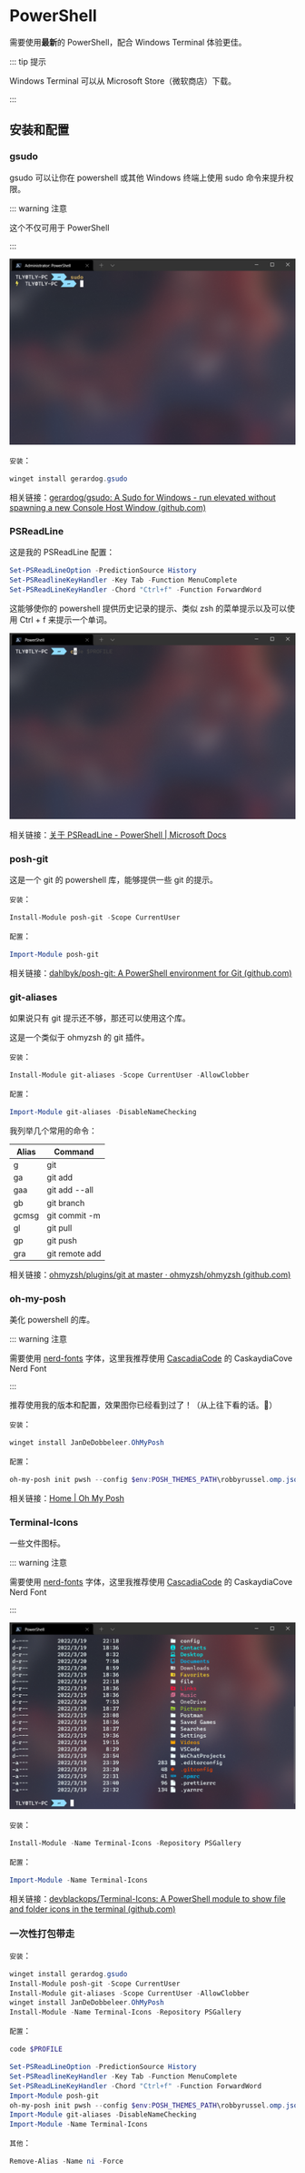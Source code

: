 # PowerShell

需要使用**最新**的 PowerShell，配合 Windows Terminal 体验更佳。

::: tip 提示

Windows Terminal 可以从 Microsoft Store（微软商店）下载。

:::

## 安装和配置

### gsudo

gsudo 可以让你在 powershell 或其他 Windows 终端上使用 sudo 命令来提升权限。

::: warning 注意

这个不仅可用于 PowerShell

:::

![image-20220320105333304](../.vuepress/images/image-20220320105333304.png)

`安装`：

```powershell
winget install gerardog.gsudo
```

相关链接：[gerardog/gsudo: A Sudo for Windows - run elevated without spawning a new Console Host Window (github.com)](https://github.com/gerardog/gsudo)

### PSReadLine

这是我的 PSReadLine 配置：

```powershell
Set-PSReadLineOption -PredictionSource History
Set-PSReadlineKeyHandler -Key Tab -Function MenuComplete
Set-PSReadLineKeyHandler -Chord "Ctrl+f" -Function ForwardWord
```

这能够使你的 powershell 提供历史记录的提示、类似 zsh 的菜单提示以及可以使用 Ctrl + f 来提示一个单词。

![image-20220320105802477](../.vuepress/images/image-20220320105802477.png)

相关链接：[关于 PSReadLine - PowerShell | Microsoft Docs](https://docs.microsoft.com/zh-cn/powershell/module/psreadline/about/about_psreadline?view=powershell-7.2)

### posh-git

这是一个 git 的 powershell 库，能够提供一些 git 的提示。

`安装`：

```powershell
Install-Module posh-git -Scope CurrentUser
```

`配置`：

```powershell
Import-Module posh-git
```

相关链接：[dahlbyk/posh-git: A PowerShell environment for Git (github.com)](https://github.com/dahlbyk/posh-git/)

### git-aliases

如果说只有 git 提示还不够，那还可以使用这个库。

这是一个类似于 ohmyzsh 的 git 插件。

`安装`：

```powershell
Install-Module git-aliases -Scope CurrentUser -AllowClobber
```

`配置`：

```powershell
Import-Module git-aliases -DisableNameChecking
```

我列举几个常用的命令：

| Alias | Command        |
| ----- | -------------- |
| g     | git            |
| ga    | git add        |
| gaa   | git add --all  |
| gb    | git branch     |
| gcmsg | git commit -m  |
| gl    | git pull       |
| gp    | git push       |
| gra   | git remote add |

相关链接：[ohmyzsh/plugins/git at master · ohmyzsh/ohmyzsh (github.com)](https://github.com/ohmyzsh/ohmyzsh/tree/master/plugins/git)

### oh-my-posh

美化 powershell 的库。

::: warning 注意

需要使用 [nerd-fonts](https://github.com/ryanoasis/nerd-fonts) 字体，这里我推荐使用 [CascadiaCode](https://github.com/ryanoasis/nerd-fonts/releases/download/v2.1.0/CascadiaCode.zip) 的 CaskaydiaCove Nerd Font

:::

推荐使用我的版本和配置，效果图你已经看到过了！（从上往下看的话。🐶）

`安装`：

```powershell
winget install JanDeDobbeleer.OhMyPosh
```

`配置`：

```powershell
oh-my-posh init pwsh --config $env:POSH_THEMES_PATH\robbyrussel.omp.json | Invoke-Expression
```

相关链接：[Home | Oh My Posh](https://ohmyposh.dev/)

### Terminal-Icons

一些文件图标。

::: warning 注意

需要使用 [nerd-fonts](https://github.com/ryanoasis/nerd-fonts) 字体，这里我推荐使用 [CascadiaCode](https://github.com/ryanoasis/nerd-fonts/releases/download/v2.1.0/CascadiaCode.zip) 的 CaskaydiaCove Nerd Font

:::

![image-20220320112923710](../.vuepress/images/image-20220320112923710.png)

`安装`：

```powershell
Install-Module -Name Terminal-Icons -Repository PSGallery
```

`配置`：

```powershell
Import-Module -Name Terminal-Icons
```

相关链接：[devblackops/Terminal-Icons: A PowerShell module to show file and folder icons in the terminal (github.com)](https://github.com/devblackops/Terminal-Icons)

### 一次性打包带走

`安装`：

```powershell
winget install gerardog.gsudo
Install-Module posh-git -Scope CurrentUser
Install-Module git-aliases -Scope CurrentUser -AllowClobber
winget install JanDeDobbeleer.OhMyPosh
Install-Module -Name Terminal-Icons -Repository PSGallery
```

`配置`：

```powershell
code $PROFILE
```

```powershell
Set-PSReadLineOption -PredictionSource History
Set-PSReadlineKeyHandler -Key Tab -Function MenuComplete
Set-PSReadLineKeyHandler -Chord "Ctrl+f" -Function ForwardWord
Import-Module posh-git
oh-my-posh init pwsh --config $env:POSH_THEMES_PATH\robbyrussel.omp.json | Invoke-Expression
Import-Module git-aliases -DisableNameChecking
Import-Module -Name Terminal-Icons
```

`其他`：

```powershell
Remove-Alias -Name ni -Force
```
